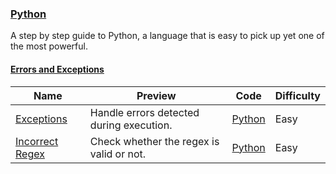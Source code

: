 ### [Python](https://www.hackerrank.com/domains/python)
A step by step guide to Python, a language that is easy to pick up yet one of the most powerful.

#### [Errors and Exceptions](https://www.hackerrank.com/domains/python/errors-exceptions)

Name | Preview | Code | Difficulty
---- | ------- | ---- | ----------
[Exceptions](https://www.hackerrank.com/challenges/exceptions)|Handle errors detected during execution.|[Python](exceptions.py)|Easy
[Incorrect Regex](https://www.hackerrank.com/challenges/incorrect-regex)|Check whether the regex is valid or not.|[Python](incorrect-regex.py)|Easy

